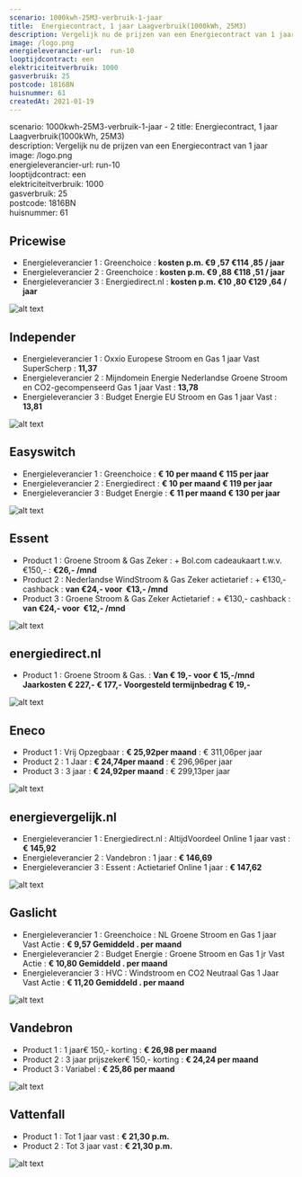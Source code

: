 ```yaml
---
scenario: 1000kwh-25M3-verbruik-1-jaar  
title:  Energiecontract, 1 jaar Laagverbruik(1000kWh, 25M3)
description: Vergelijk nu de prijzen van een Energiecontract van 1 jaar  
image: /logo.png  
energieleverancier-url:  run-10  
looptijdcontract: een  
elektriciteitverbruik: 1000  
gasverbruik: 25  
postcode: 1816BN  
huisnummer: 61  
createdAt: 2021-01-19
---
```

scenario: 1000kwh-25M3-verbruik-1-jaar  - 2
title:  Energiecontract, 1 jaar Laagverbruik(1000kWh, 25M3)  
description: Vergelijk nu de prijzen van een Energiecontract van 1 jaar  
image: /logo.png  
energieleverancier-url:  run-10  
looptijdcontract: een  
elektriciteitverbruik: 1000  
gasverbruik: 25  
postcode: 1816BN  
huisnummer: 61  


## Pricewise    
    
- Energieleverancier 1 :  Greenchoice  :  **kosten p.m. €9 ,57 €114 ,85 / jaar**  
- Energieleverancier 2 :  Greenchoice :  **kosten p.m. €9 ,88 €118 ,51 / jaar**  
- Energieleverancier 3 :  Energiedirect.nl :  **kosten p.m. €10 ,80 €129 ,64 / jaar** 
 
![alt text](/img/el/pricewise-1000kwh-25M3-verbruik-1-jaar-week3.png "Vergelijk energietarieven Pricewise")
## Independer    
  
- Energieleverancier 1 :  Oxxio Europese Stroom en Gas 1 jaar Vast SuperScherp  :  **11,37**  
- Energieleverancier 2 :  Mijndomein Energie Nederlandse Groene Stroom en CO2-gecompenseerd Gas 1 jaar Vast :  **13,78**  
- Energieleverancier 3 :  Budget Energie EU Stroom en Gas 1 jaar Vast :  **13,81**  

 
![alt text](/img/el/independer-1000kwh-25M3-verbruik-1-jaar-week3.png "Vergelijk energietarieven Independer")
## Easyswitch    
 
- Energieleverancier 1 :  Greenchoice  : **€ 10 per maand € 115 per jaar**   
- Energieleverancier 2 :  Energiedirect : **€ 10 per maand € 119 per jaar**  
- Energieleverancier 3 :  Budget Energie :  **€ 11 per maand € 130 per jaar**   
 
![alt text](/img/el/easyswitch-1000kwh-25M3-verbruik-1-jaar-week3.png "Vergelijk energietarieven Easyswitch")
## Essent    
  
- Product 1 :  Groene Stroom & Gas Zeker  : + Bol.com cadeaukaart t.w.v. €150,-  : **€26,- /mnd**  
- Product 2 :  Nederlandse WindStroom & Gas Zeker actietarief : + €130,- cashback  : **van €24,- voor  €13,- /mnd**  
- Product 3 :  Groene Stroom & Gas Zeker Actietarief :  + €130,- cashback  : **van €24,- voor  €12,- /mnd**  
 

![alt text](/img/el/essent-1000kwh-25M3-verbruik-1-jaar-week3.png "Vergelijk energietarieven Essent")
## energiedirect.nl    

- Product 1 :  Groene Stroom & Gas.  : **Van € 19,- voor € 15,-/mnd Jaarkosten € 227,- € 177,- Voorgesteld termijnbedrag € 19,-**  
 
![alt text](/img/el/energiedirect-1000kwh-25M3-verbruik-1-jaar-week3.png "Vergelijk energietarieven energiedirect.nl")
## Eneco    
   
- Product 1 :  Vrij Opzegbaar  : **€ 25,92per maand**  : € 311,06per jaar  
- Product 2 :  1 Jaar : **€ 24,74per maand**  : € 296,96per jaar  
- Product 3 :  3 jaar :  **€ 24,92per maand**  : € 299,13per jaar  
 
![alt text](/img/el/eneco-1000kwh-25M3-verbruik-1-jaar-week3.png "Vergelijk energietarieven Eneco")
## energievergelijk.nl    
   
- Energieleverancier 1 :  Energiedirect.nl  : AltijdVoordeel Online 1 jaar vast   : **€ 145,92**  
- Energieleverancier 2 :  Vandebron : 1 jaar   : **€ 146,69**  
- Energieleverancier 3 :  Essent :  Actietarief Online 1 jaar   : **€ 147,62**  
 
![alt text](/img/el/energievergelijk-1000kwh-25M3-verbruik-1-jaar-week3.png "Vergelijk energietarieven energievergelijk.nl")
## Gaslicht    
  
- Energieleverancier 1 : Greenchoice : NL Groene Stroom en Gas 1 jaar Vast Actie : **€ 9,57 Gemiddeld . per maand**   
- Energieleverancier 2 : Budget Energie : Groene Stroom en Gas 1 jr Vast Actie : **€ 10,80 Gemiddeld . per maand**   
- Energieleverancier 3 : HVC : Windstroom en CO2 Neutraal Gas 1 Jaar Vast Actie : **€ 11,20 Gemiddeld . per maand**  

![alt text](/img/el/gaslicht-1000kwh-25M3-verbruik-1-jaar-week3.png "Vergelijk energietarieven gaslicht")
## Vandebron    

- Product 1 :  1 jaar€ 150,- korting  :  **€ 26,98 per maand**   
- Product 2 :  3 jaar prijszeker€ 150,- korting :  **€ 24,24 per maand**  
- Product 3 :  Variabel :  **€ 25,86 per maand**   
 
![alt text](/img/el/vandebron-1000kwh-25M3-verbruik-1-jaar-week3.png "Vergelijk energietarieven VandeBron")
## Vattenfall    
  
- Product 1 :  Tot 1 jaar vast  : **€ 21,30 p.m.**   
- Product 2 :  Tot 3 jaar vast : **€ 21,30 p.m.**  

![alt text](/img/el/vattenfall-1000kwh-25M3-verbruik-1-jaar-week3.png "Vergelijk energietarieven Vattenfall")